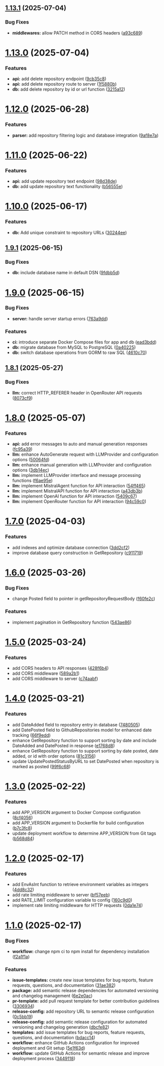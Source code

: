 ## [1.13.1](https://github.com/think-root/content-alchemist/compare/v1.13.0...v1.13.1) (2025-07-04)


### Bug Fixes

* **middlewares:** allow PATCH method in CORS headers ([a93c689](https://github.com/think-root/content-alchemist/commit/a93c689eeb4b524bc486a64b2a8b15f919ade888))

# [1.13.0](https://github.com/think-root/content-alchemist/compare/v1.12.0...v1.13.0) (2025-07-04)


### Features

* **api:** add delete repository endpoint ([9cb35c8](https://github.com/think-root/content-alchemist/commit/9cb35c876cc498fa802ba31c65cbdde7770fb308))
* **api:** add delete repository route to server ([1f5880b](https://github.com/think-root/content-alchemist/commit/1f5880bbd18694e443cbde7108df0a6558ac553d))
* **db:** add delete repository by id or url function ([3215a12](https://github.com/think-root/content-alchemist/commit/3215a12aefa24d357442269176a580f7f4ac5d58))

# [1.12.0](https://github.com/think-root/content-alchemist/compare/v1.11.0...v1.12.0) (2025-06-28)


### Features

* **parser:** add repository filtering logic and database integration ([9af8e7a](https://github.com/think-root/content-alchemist/commit/9af8e7a6d36f7f683dec38ff66e24a67b2dbbccc))

# [1.11.0](https://github.com/think-root/content-alchemist/compare/v1.10.0...v1.11.0) (2025-06-22)


### Features

* **api:** add update repository text endpoint ([98d38de](https://github.com/think-root/content-alchemist/commit/98d38deb099fbd563573de5c4c18d854dcc868fb))
* **db:** add update repository text functionality ([b56555e](https://github.com/think-root/content-alchemist/commit/b56555e98209fde25eb5a0550f82047634eb98cf))

# [1.10.0](https://github.com/think-root/content-alchemist/compare/v1.9.1...v1.10.0) (2025-06-17)


### Features

* **db:** Add unique constraint to repository URLs ([30244ee](https://github.com/think-root/content-alchemist/commit/30244ee6c48cfc0c18f47cf170639037699c2909))

## [1.9.1](https://github.com/think-root/content-alchemist/compare/v1.9.0...v1.9.1) (2025-06-15)


### Bug Fixes

* **db:** include database name in default DSN ([9fdbb5d](https://github.com/think-root/content-alchemist/commit/9fdbb5d967a8b310bafcf9855a1b6b47160d3cd1))

# [1.9.0](https://github.com/think-root/content-alchemist/compare/v1.8.1...v1.9.0) (2025-06-15)


### Bug Fixes

* **server:** handle server startup errors ([763a9dd](https://github.com/think-root/content-alchemist/commit/763a9ddf17837c86116c06e690c84288497ac04a))


### Features

* **ci:** introduce separate Docker Compose files for app and db ([ead3bdd](https://github.com/think-root/content-alchemist/commit/ead3bdd05ce8afc0d6578878922ed46c177cb7fc))
* **db:** migrate database from MySQL to PostgreSQL ([0a40225](https://github.com/think-root/content-alchemist/commit/0a40225ea8db4b1ecf26d0121d5265eb887f7a5b))
* **db:** switch database operations from GORM to raw SQL ([4610c70](https://github.com/think-root/content-alchemist/commit/4610c70c216d05f53bb212dd93ddeb92e4153de5))

## [1.8.1](https://github.com/think-root/content-alchemist/compare/v1.8.0...v1.8.1) (2025-05-27)


### Bug Fixes

* **llm:** correct HTTP_REFERER header in OpenRouter API requests ([8073cf9](https://github.com/think-root/content-alchemist/commit/8073cf9db6a636581b1a19b8726bfac68be54fe1))

# [1.8.0](https://github.com/think-root/content-alchemist/compare/v1.7.0...v1.8.0) (2025-05-07)


### Features

* **api:** add error messages to auto and manual generation responses ([fc95a39](https://github.com/think-root/content-alchemist/commit/fc95a39e20ee93e0bf4dab775c392f1b32a3ba9d))
* **llm:** enhance AutoGenerate request with LLMProvider and configuration options ([50064fd](https://github.com/think-root/content-alchemist/commit/50064fd6008d7da23ef901fd53022ce04f409d9d))
* **llm:** enhance manual generation with LLMProvider and configuration options ([3db14ec](https://github.com/think-root/content-alchemist/commit/3db14ec74a41f49363d91b9b791b2a3072f6309a))
* **llm:** implement LLMProvider interface and message processing functions ([f6ae95e](https://github.com/think-root/content-alchemist/commit/f6ae95ea6affac6fcaeb6a0eaf111f95d282f55d))
* **llm:** implement MistralAgent function for API interaction ([54ff465](https://github.com/think-root/content-alchemist/commit/54ff4657113c9e97d020a18fc872dc68ce66027b))
* **llm:** implement MistralAPI function for API interaction ([a43db3b](https://github.com/think-root/content-alchemist/commit/a43db3b4868a21c3fdb2da7aca747a3086448f92))
* **llm:** implement OpenAI function for API interaction ([5409c67](https://github.com/think-root/content-alchemist/commit/5409c679d275355a7d547bdf7af8e41a9f5d45a3))
* **llm:** implement OpenRouter function for API interaction ([94c59c0](https://github.com/think-root/content-alchemist/commit/94c59c058357e0ed59edc7d5304d3df4be21b650))

# [1.7.0](https://github.com/think-root/content-alchemist/compare/v1.6.0...v1.7.0) (2025-04-03)


### Features

* add indexes and optimize database connection ([3dd2cf2](https://github.com/think-root/content-alchemist/commit/3dd2cf2fb949d4bb50c0eeecdb3fb8d55fb42560))
* improve database query construction in GetRepository ([c911719](https://github.com/think-root/content-alchemist/commit/c911719dbc196c98af6b8089432811d97032b9fa))

# [1.6.0](https://github.com/think-root/content-alchemist/compare/v1.5.0...v1.6.0) (2025-03-26)


### Bug Fixes

* change Posted field to pointer in getRepositoryRequestBody ([f60fe2c](https://github.com/think-root/content-alchemist/commit/f60fe2c156654a6029d9f36e912a3a11820602c3))


### Features

* implement pagination in GetRepository function ([543ae86](https://github.com/think-root/content-alchemist/commit/543ae8626baf023fba51060ee0f953cc1e52c86d))

# [1.5.0](https://github.com/think-root/content-alchemist/compare/v1.4.0...v1.5.0) (2025-03-24)


### Features

* add CORS headers to API responses ([428f6b4](https://github.com/think-root/content-alchemist/commit/428f6b4840fe29f23907fb291f2ba8b07c29e349))
* add CORS middleware ([589a2b1](https://github.com/think-root/content-alchemist/commit/589a2b1066fca05786e8f37aadc492b9dcba8358))
* add CORS middleware to server ([c74aabf](https://github.com/think-root/content-alchemist/commit/c74aabf300a96934b2d186aecf899b3794c67279))

# [1.4.0](https://github.com/think-root/content-alchemist/compare/v1.3.0...v1.4.0) (2025-03-21)


### Features

* add DateAdded field to repository entry in database ([7480505](https://github.com/think-root/content-alchemist/commit/7480505fca26cae409ad6d01f82e1686bc9c0eb0))
* add DatePosted field to GithubRepositories model for enhanced date tracking ([66f9edd](https://github.com/think-root/content-alchemist/commit/66f9eddeeba51441b5d8f735e1cce2094bb74f1f))
* enhance GetRepository function to support sorting by date and include DateAdded and DatePosted in response ([e1768d8](https://github.com/think-root/content-alchemist/commit/e1768d859b985ef79a63697f8f5bd8d181ec4edd))
* enhance GetRepository function to support sorting by date posted, date added, or id with order options ([81c3156](https://github.com/think-root/content-alchemist/commit/81c3156c06719382dec2fda93d09598c57a33126))
* update UpdatePostedStatusByURL to set DatePosted when repository is marked as posted ([99f6c68](https://github.com/think-root/content-alchemist/commit/99f6c68a97e918653916b22231286f45fac62b3d))

# [1.3.0](https://github.com/think-root/content-alchemist/compare/v1.2.0...v1.3.0) (2025-02-22)

### Features

- add APP_VERSION argument to Docker Compose configuration ([8cf4056](https://github.com/think-root/content-alchemist/commit/8cf40569af11c82d2fb1a8b13b5f9cd48a076d27))
- add APP_VERSION argument to Dockerfile for build configuration ([b7c3fc8](https://github.com/think-root/content-alchemist/commit/b7c3fc8d5fbf58972b9ae981870cf68003e39b3b))
- update deployment workflow to determine APP_VERSION from Git tags ([b568d84](https://github.com/think-root/content-alchemist/commit/b568d842a88429b24de253cbb91715b445e66de4))

# [1.2.0](https://github.com/think-root/content-alchemist/compare/v1.1.0...v1.2.0) (2025-02-17)

### Features

- add EnvAsInt function to retrieve environment variables as integers ([4dd8c32](https://github.com/think-root/content-alchemist/commit/4dd8c32db7da2206f250f79b31fb7c1bd6537d77))
- add rate limiting middleware to server ([bf57eeb](https://github.com/think-root/content-alchemist/commit/bf57eeba077ab31e2530b2145526afaf383676e6))
- add RATE_LIMIT configuration variable to config ([160c9d0](https://github.com/think-root/content-alchemist/commit/160c9d0a0000049bd8bb785f172553edc59dc7a0))
- implement rate limiting middleware for HTTP requests ([0da1e74](https://github.com/think-root/content-alchemist/commit/0da1e74e36b3e72c161bb64b5e4001e43323f68c))

# [1.1.0](https://github.com/think-root/content-alchemist/compare/v1.0.1...v1.1.0) (2025-02-17)

### Bug Fixes

- **workflow:** change npm ci to npm install for dependency installation ([f2a1f1a](https://github.com/think-root/content-alchemist/commit/f2a1f1a053d6d3e40066b0e3ec64c24ca64fcea6))

### Features

- **issue-templates:** create new issue templates for bug reports, feature requests, questions, and documentation ([31ae382](https://github.com/think-root/content-alchemist/commit/31ae382ff3c34adab57be05a737499d491e52fb0))
- **package:** add semantic release dependencies for automated versioning and changelog management ([6e2e0ac](https://github.com/think-root/content-alchemist/commit/6e2e0ac2b8a8e0297dcdf7b4126b55b43fff1c9d))
- **pr-template:** add pull request template for better contribution guidelines ([3306934](https://github.com/think-root/content-alchemist/commit/3306934976935d5664cf50f008a5f8a1bafbdce4))
- **release-config:** add repository URL to semantic release configuration ([0c5bb19](https://github.com/think-root/content-alchemist/commit/0c5bb1980d22e30f3a2bf58164a9fe26c2992285))
- **release-config:** add semantic release configuration for automated versioning and changelog generation ([dbcfe82](https://github.com/think-root/content-alchemist/commit/dbcfe826513705db05c7b8e25850be6887cb728f))
- **templates:** add issue templates for bug reports, feature requests, questions, and documentation ([bdacc14](https://github.com/think-root/content-alchemist/commit/bdacc14f1ce389ef930e4f6336f76f1dd16e4442))
- **workflow:** enhance GitHub Actions configuration for improved deployment and Git setup ([5e1f63d](https://github.com/think-root/content-alchemist/commit/5e1f63db9f618f57c9485b3ca1f78506b55756b2))
- **workflow:** update GitHub Actions for semantic release and improve deployment process ([3449118](https://github.com/think-root/content-alchemist/commit/344911896f7626d6b6bba7519fc569bc979955f0))

